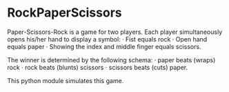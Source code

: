 RockPaperScissors
=====

Paper-Scissors-Rock is a game for two players. Each player simultaneously opens his/her hand to display a symbol:
· Fist equals rock
· Open hand equals paper
· Showing the index and middle finger equals scissors.

The winner is determined by the following schema:
· paper beats (wraps) rock
· rock beats (blunts) scissors
· scissors beats (cuts) paper.

This python module simulates this game.